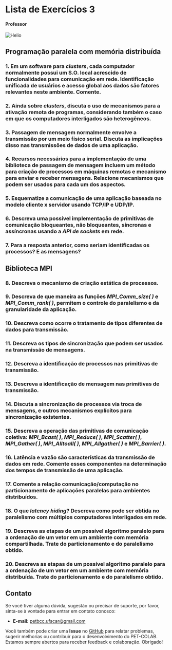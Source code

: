 # Lista de Exercícios 3

#### Professor
![Helio](https://img.shields.io/badge/Helio_Crestana_Guardia-%2300599C.svg?style=for-the-badge&logo=GoogleScholar&logoColor=white)


## Programação paralela com memória distribuída

### 1. Em um software para *clusters*, cada computador normalmente possui um S.O. local acrescido de funcionalidades para comunicação em rede. Identificação unificada de usuários e acesso global aos dados são fatores relevantes neste ambiente. Comente.

### 2. Ainda sobre *clusters*, discuta o uso de mecanismos para a ativação remota de programas, considerando também o caso em que os computadores interligados são heterogêneos.

### 3. Passagem de mensagem normalmente envolve a transmissão por um meio físico serial. Discuta as implicações disso nas transmissões de dados de uma aplicação.

### 4. Recursos necessários para a implementação de uma biblioteca de passagem de mensagem incluem um método para criação de processos em máquinas remotas e mecanismo para enviar e receber mensagens. Relacione mecanismos que podem ser usados para cada um dos aspectos.

### 5. Esquematize a comunicação de uma aplicação baseada no modelo **cliente x servidor** usando TCP/IP e UDP/IP.

### 6. Descreva uma possível implementação de primitivas de comunicação bloqueantes, não bloqueantes, síncronas e assíncronas usando a *API de sockets* em rede.

### 7. Para a resposta anterior, como seriam identificadas os processos? E as mensagens?


##  Biblioteca MPI

### 8. Descreva o mecanismo de criação estática de processos.

### 9. Descreva de que maneira as funções *MPI_Comm_size( )* e *MPI_Comm_rank( )*, permitem o controle do paralelismo e da granularidade da aplicação.

### 10. Descreva como ocorre o tratamento de tipos diferentes de dados para transmissão.

### 11. Descreva os tipos de sincronização que podem ser usados na transmissão de mensagens.

### 12. Descreva a identificação de processos nas primitivas de transmissão.

### 13. Descreva a identificação de mensagem nas primitivas de transmissão.

### 14. Discuta a sincronização de processos via troca de mensagens, e outros mecanismos explícitos para sincronização existentes.

### 15. Descreva a operação das primitivas de comunicação coletiva: *MPI_Bcast( )*, *MPI_Reduce( )*, *MPI_Scatter( )*, *MPI_Gather( )*, *MPI_Alltoall( )*, *MPI_Allgather( )* e *MPI_Barrier( )*.

### 16. Latência e vazão são características da transmissão de dados em rede. Comente esses componentes na determinação dos tempos de transmissão de uma aplicação.

### 17. Comente a relação comunicação/computação no particionamento de aplicações paralelas para ambientes distribuídos.

### 18. O que *latency hiding*? Descreva como pode ser obtida no paralelismo com múltiplos computadores interligados em rede.

### 19. Descreva as etapas de um possível algoritmo paralelo para a ordenação de um vetor em um ambiente com **memória compartilhada**. Trate do particionamento e do paralelismo obtido.

### 20. Descreva as etapas de um possível algoritmo paralelo para a ordenação de um vetor em um ambiente com **memória distribuída**. Trate do particionamento e do paralelismo obtido.

## Contato

Se você tiver alguma dúvida, sugestão ou precisar de suporte, por favor, sinta-se à vontade para entrar em contato conosco:

- **E-mail:** petbcc.ufscar@gmail.com

Você também pode criar uma **Issue** no [GitHub](https://github.com/petbccufscar/pet-colab/issues) para relatar problemas, sugerir melhorias ou contribuir para o desenvolvimento do PET-COLAB. Estamos sempre abertos para receber feedback e colaboração. Obrigado!